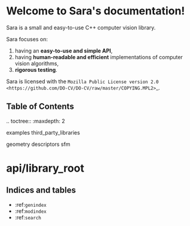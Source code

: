 Welcome to Sara's documentation!
=================================

Sara is a small and easy-to-use C++ computer vision library.

Sara focuses on:

1. having an **easy-to-use and simple API**,
2. having **human-readable and efficient** implementations of computer vision
   algorithms,
3. **rigorous testing**.

Sara is licensed with the `Mozilla Public License version
2.0 <https://github.com/DO-CV/DO-CV/raw/master/COPYING.MPL2>`_.


Table of Contents
-----------------
.. toctree::
   :maxdepth: 2

   examples
   third_party_libraries

   geometry
   descriptors
   sfm


# api/library_root


Indices and tables
------------------

* :ref:`genindex`
* :ref:`modindex`
* :ref:`search`
